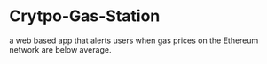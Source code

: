 # Crytpo-Gas-Station
a web based app that alerts users when gas prices on the Ethereum network are below average. 
